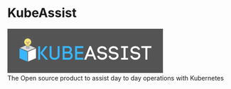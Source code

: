 # KubeAssist
![alt text](https://raw.githubusercontent.com/braveior/KubeAssist/main/Braveior.KubeAssist/Braveior.KubeAssist/wwwroot/images/kubeassist_logo.png)  
The Open source product to assist day to day operations with Kubernetes
